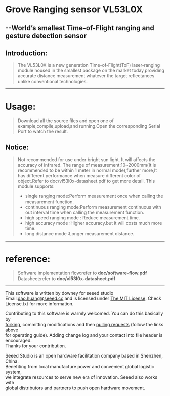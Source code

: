 Grove Ranging sensor VL53L0X
=======================================
  --World’s smallest Time-of-Flight ranging and gesture detection sensor  
---------------------------------------------
Introduction:  
------------------------  
>The VL53L0X is a new generation Time-of-Flight(ToF) laser-ranging module housed in the smallest package on the market today,providing accurate distance measurement whatever the target reflectances unlike conventional technologies.  

***

Usage: 
========== 
>Download all the source files and open one of example,compile,upload,and running.Open the corresponding Serial Port to watch the result.  

Notice:
----------
>Not recommended for use under bright sun light. It will affects the accuracy of infrared.
>The range of measurement:10~2000mm(It is recommended to be within 1 meter in normal mode),further more,It has different performance when measure different color of object.Refer to doc/vl53l0x-datasheet.pdf to get more detail.
>This module supports:
>+ single ranging mode:Perform measurement once when calling the measurement function.
>+ continuous ranging mode:Perform measurement continuous with out interval time when calling the measurement function.
>+ high speed ranging mode : Reduce measurement time.
>+ high accuracy mode :Higher accuracy.but it will costs much more time.
>+ long distance mode :Longer measurement distance.

***
reference:
============
>Software implementation flow:refer to **doc/software-flow.pdf**  
>Datasheet:refer to **doc/vl53l0x-datasheet.pdf**  


***
This software is written by downey  for seeed studio<br>
Email:dao.huang@seeed.cc
and is licensed under [The MIT License](http://opensource.org/licenses/mit-license.php). Check License.txt for more information.<br>

Contributing to this software is warmly welcomed. You can do this basically by<br>
[forking](https://help.github.com/articles/fork-a-repo), committing modifications and then [pulling requests](https://help.github.com/articles/using-pull-requests) (follow the links above<br>
for operating guide). Adding change log and your contact into file header is encouraged.<br>
Thanks for your contribution.

Seeed Studio is an open hardware facilitation company based in Shenzhen, China. <br>
Benefiting from local manufacture power and convenient global logistic system, <br>
we integrate resources to serve new era of innovation. Seeed also works with <br>
global distributors and partners to push open hardware movement.<br>

